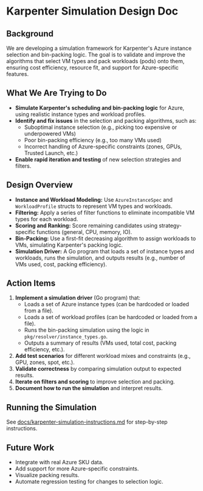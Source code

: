 # Karpenter Simulation Design Doc

## Background

We are developing a simulation framework for Karpenter's Azure instance selection and bin-packing logic. The goal is to validate and improve the algorithms that select VM types and pack workloads (pods) onto them, ensuring cost efficiency, resource fit, and support for Azure-specific features.

## What We Are Trying to Do

- **Simulate Karpenter's scheduling and bin-packing logic** for Azure, using realistic instance types and workload profiles.
- **Identify and fix issues** in the selection and packing algorithms, such as:
  - Suboptimal instance selection (e.g., picking too expensive or underpowered VMs)
  - Poor bin-packing efficiency (e.g., too many VMs used)
  - Incorrect handling of Azure-specific constraints (zones, GPUs, Trusted Launch, etc.)
- **Enable rapid iteration and testing** of new selection strategies and filters.

## Design Overview

- **Instance and Workload Modeling:** Use `AzureInstanceSpec` and `WorkloadProfile` structs to represent VM types and workloads.
- **Filtering:** Apply a series of filter functions to eliminate incompatible VM types for each workload.
- **Scoring and Ranking:** Score remaining candidates using strategy-specific functions (general, CPU, memory, IO).
- **Bin-Packing:** Use a first-fit decreasing algorithm to assign workloads to VMs, simulating Karpenter's packing logic.
- **Simulation Driver:** A Go program that loads a set of instance types and workloads, runs the simulation, and outputs results (e.g., number of VMs used, cost, packing efficiency).

## Action Items

1. **Implement a simulation driver** (Go program) that:
   - Loads a set of Azure instance types (can be hardcoded or loaded from a file).
   - Loads a set of workload profiles (can be hardcoded or loaded from a file).
   - Runs the bin-packing simulation using the logic in `pkg/resolver/instance_types.go`.
   - Outputs a summary of results (VMs used, total cost, packing efficiency, etc.).
2. **Add test scenarios** for different workload mixes and constraints (e.g., GPU, zones, spot, etc.).
3. **Validate correctness** by comparing simulation output to expected results.
4. **Iterate on filters and scoring** to improve selection and packing.
5. **Document how to run the simulation** and interpret results.

## Running the Simulation

See [docs/karpenter-simulation-instructions.md](karpenter-simulation-instructions.md) for step-by-step instructions.

## Future Work

- Integrate with real Azure SKU data.
- Add support for more Azure-specific constraints.
- Visualize packing results.
- Automate regression testing for changes to selection logic.
